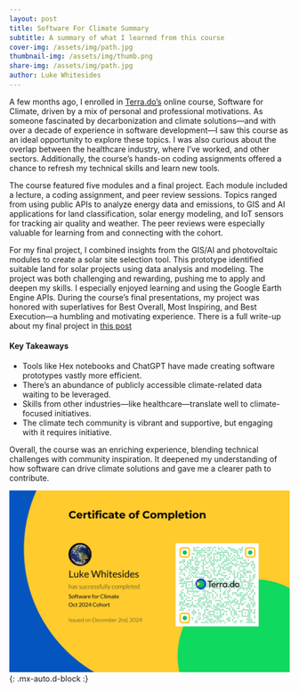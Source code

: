 ```yaml
---
layout: post
title: Software For Climate Summary
subtitle: A summary of what I learned from this course
cover-img: /assets/img/path.jpg
thumbnail-img: /assets/img/thumb.png
share-img: /assets/img/path.jpg
author: Luke Whitesides
---
```


A few months ago, I enrolled in [Terra.do’s](https://www.terra.do/) online course, Software for Climate, driven by a mix of personal and professional motivations. As someone fascinated by decarbonization and climate solutions—and with over a decade of experience in software development—I saw this course as an ideal opportunity to explore these topics. I was also curious about the overlap between the healthcare industry, where I’ve worked, and other sectors. Additionally, the course’s hands-on coding assignments offered a chance to refresh my technical skills and learn new tools.

The course featured five modules and a final project. Each module included a lecture, a coding assignment, and peer review sessions. Topics ranged from using public APIs to analyze energy data and emissions, to GIS and AI applications for land classification, solar energy modeling, and IoT sensors for tracking air quality and weather. The peer reviews were especially valuable for learning from and connecting with the cohort.

For my final project, I combined insights from the GIS/AI and photovoltaic modules to create a solar site selection tool. This prototype identified suitable land for solar projects using data analysis and modeling. The project was both challenging and rewarding, pushing me to apply and deepen my skills. I especially enjoyed learning and using the Google Earth Engine APIs. During the course’s final presentations, my project was honored with superlatives for Best Overall, Most Inspiring, and Best Execution—a humbling and motivating experience. There is a full write-up about my final project in [this post](https://lukewhitesides.github.io/2024-11-28-ASLA-v1/)

#### Key Takeaways
* Tools like Hex notebooks and ChatGPT have made creating software prototypes vastly more efficient.
* There’s an abundance of publicly accessible climate-related data waiting to be leveraged.
* Skills from other industries—like healthcare—translate well to climate-focused initiatives.
* The climate tech community is vibrant and supportive, but engaging with it requires initiative.

Overall, the course was an enriching experience, blending technical challenges with community inspiration. It deepened my understanding of how software can drive climate solutions and gave me a clearer path to contribute.

![Screenshot of a course certificate](/assets/img/sw4climate-cert.jpg){: .mx-auto.d-block :}

